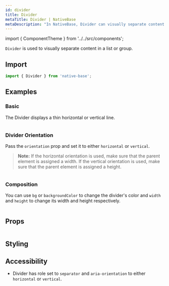 ```yaml
---
id: divider
title: Divider
metaTitle: Divider | NativeBase
metaDescription: "In NativeBase, Divider can visually separate content in a given list or group. Learn more here about basic, divider orientation, and composition with examples."
---
```


import { ComponentTheme } from '../../src/components';

`Divider` is used to visually separate content in a list or group.

## Import

```jsx
import { Divider } from 'native-base';
```

## Examples

### Basic

The Divider displays a thin horizontal or vertical line.

```ComponentSnackPlayer path=components,composites,Divider,Basic.tsx

```

### Divider Orientation

Pass the `orientation` prop and set it to either `horizontal` or `vertical`.

> **Note:** If the horizontal orientation is used, make sure that the parent element is assigned a width. If the vertical orientation is used, make sure that the parent element is assigned a height.

```ComponentSnackPlayer path=components,composites,Divider,Orientation.tsx

```

### Composition

You can use `bg` or `backgroundColor` to change the divider's color and `width` and `height` to change its width and height respectively.

```ComponentSnackPlayer path=components,composites,Divider,Composition.tsx

```

## Props

```ComponentPropTable path=composites,Divider,index.tsx

```

## Styling

<ComponentTheme name="divider" />

## Accessibility

- Divider has role set to `separator` and `aria-orientation` to either `horizontal` or `vertical`.
